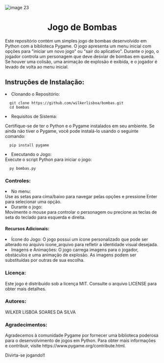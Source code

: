
![image 23](https://github.com/wilkerlisboa/bombas/assets/73085812/6378c3b9-b6fd-4f3d-ba12-0c5a36e7d286)
<h1 align="center">Jogo de Bombas</h1>
Este repositório contém um simples jogo de bombas desenvolvido em Python com a biblioteca Pygame. O jogo apresenta um menu inicial com opções para "iniciar um novo jogo" ou "sair do aplicativo". Durante o jogo, o jogador controla um personagem que deve desviar de bombas em queda. Se houver uma colisão, uma animação de explosão é exibida, e o jogador é levado de volta ao menu inicial.
<h2>Instruções de Instalação:</h2>

<li>Clonando o Repositório:</li>

      git clone https://github.com/wilkerlisboa/bombas.git
      cd bombas
      
<li>Requisitos de Sistema:</li>

Certifique-se de ter o Python e o Pygame instalados em seu ambiente. Se ainda não tiver o Pygame, você pode instalá-lo usando o seguinte comando:

      pip install pygame

<li>Executando o Jogo:</li>
Execute o script Python para iniciar o jogo:

      py bombas.py

<h3>Controles:</h3>

<li>No menu:</li>
  Use as setas para cima/baixo para navegar pelas opções e 
  pressione Enter para selecionar uma opção.

<li>Durante o jogo:</li>
Movimente o mouse para controlar o personagem ou precione as teclas de seta do teclado para esquerda e direita.

<h4>Recursos Adicionais:</h4>
<li>Ícone do Jogo: O jogo possui um ícone personalizado que pode ser alterado no arquivo icone_arquivo para refletir a identidade visual desejada.</i>
<li>Imagens e Animações: O jogo carrega imagens para o jogador, obstáculos e uma animação de explosão. As imagens podem ser substituídas por outras de sua escolha.</li>

<h3>Licença:</h3>
Este jogo é distribuído sob a licença MIT. Consulte o arquivo LICENSE para obter mais detalhes.

<h3>Autores:</h3>
<a>WILKER LISBOA SOARES DA SILVA</a>

<h3>Agradecimentos:</h3>
Agradecemos à comunidade Pygame por fornecer uma biblioteca poderosa para o desenvolvimento de jogos em Python. Para obter mais informações e contribuir, visite https://www.pygame.org/contribute.html.<br>

Divirta-se jogando!!


